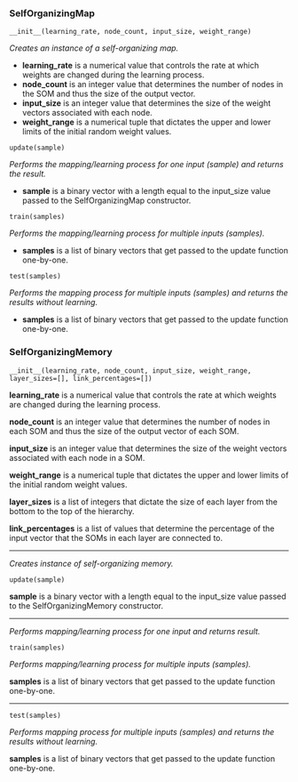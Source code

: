 ### SelfOrganizingMap

<p>
	
	__init__(learning_rate, node_count, input_size, weight_range)

_Creates an instance of a self-organizing map._

* __learning_rate__ is a numerical value that controls the rate at which weights are changed during the learning process.
* __node_count__ is an integer value that determines the number of nodes in the SOM and thus the size of the output vector.
* __input_size__ is an integer value that determines the size of the weight vectors associated with each node.
* __weight_range__ is a numerical tuple that dictates the upper and lower limits of the initial random weight values.

</p>

<p>

    update(sample)

_Performs the mapping/learning process for one input (sample) and returns the result._

* __sample__ is a binary vector with a length equal to the input_size value passed to the SelfOrganizingMap constructor. 

</p>

<p>

	train(samples)
		
_Performs the mapping/learning process for multiple inputs (samples)._

* __samples__ is a list of binary vectors that get passed to the update function one-by-one.

</p>

<p>

	test(samples)
			
_Performs the mapping process for multiple inputs (samples) and returns the results without learning._

* __samples__ is a list of binary vectors that get passed to the update function one-by-one.

</p>

### SelfOrganizingMemory

	__init__(learning_rate, node_count, input_size, weight_range, layer_sizes=[], link_percentages=[])
	
__learning_rate__ is a numerical value that controls the rate at which weights are changed during the learning process.

__node_count__ is an integer value that determines the number of nodes in each SOM and thus the size of the output vector of each SOM.

__input_size__ is an integer value that determines the size of the weight vectors associated with each node in a SOM.

__weight_range__ is a numerical tuple that dictates the upper and lower limits of the initial random weight values.

__layer_sizes__ is a list of integers that dictate the size of each layer from the bottom to the top of the hierarchy.

__link_percentages__ is a list of values that determine the percentage of the input vector that the SOMs in each layer are connected to. 

___

_Creates instance of self-organizing memory._

	update(sample)
	
__sample__ is a binary vector with a length equal to the input_size value passed to the SelfOrganizingMemory constructor. 

___

_Performs mapping/learning process for one input and returns result._

	train(samples)
	
_Performs mapping/learning process for multiple inputs (samples)._

__samples__ is a list of binary vectors that get passed to the update function one-by-one.

___

	test(samples)
			
_Performs mapping process for multiple inputs (samples) and returns the results without learning._

__samples__ is a list of binary vectors that get passed to the update function one-by-one.

